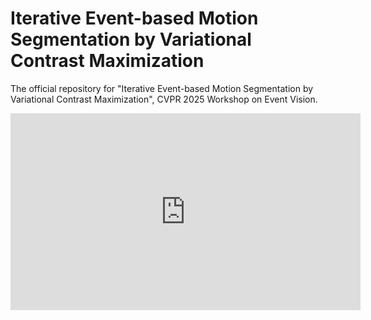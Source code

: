 # Iterative Event-based Motion Segmentation by Variational Contrast Maximization

The official repository for "Iterative Event-based Motion Segmentation by Variational Contrast Maximization", CVPR 2025 Workshop on Event Vision.

<div><iframe width="560" height="315" src="https://www.youtube.com/embed/D4s-mj_h5oQ?si=DM1vjBr7tfH5iNCz" title="YouTube video player" frameborder="0" allow="accelerometer; autoplay; clipboard-write; encrypted-media; gyroscope; picture-in-picture; web-share" referrerpolicy="strict-origin-when-cross-origin" allowfullscreen></iframe>
</div>
